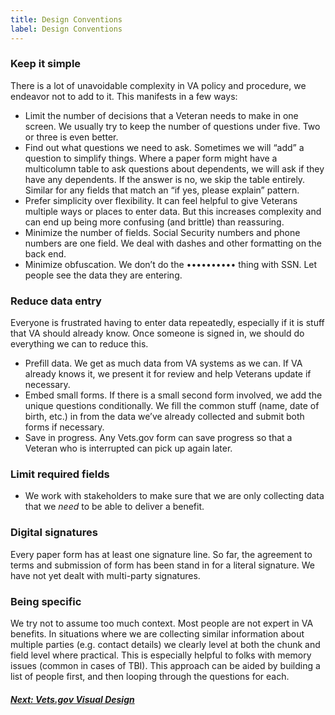 ```yaml
---
title: Design Conventions
label: Design Conventions
---
```

### Keep it simple
There is a lot of unavoidable complexity in VA policy and procedure, we endeavor not to add to it. This manifests in a few ways:
- Limit the number of decisions that a Veteran needs to make in one screen. We usually try to keep the number of questions under five. Two or three is even better.
- Find out what questions we need to ask. Sometimes we will “add” a question to simplify things. Where a paper form might have a multicolumn table to ask questions about dependents, we will ask if they have any dependents. If the answer is no, we skip the table entirely. Similar for any fields that match an “if yes, please explain” pattern.
- Prefer simplicity over flexibility. It can feel helpful to give Veterans multiple ways or places to enter data. But this increases complexity and can end up being more confusing (and brittle) than reassuring.
- Minimize the number of fields. Social Security numbers and phone numbers are one field. We deal with dashes and other formatting on the back end.
- Minimize obfuscation. We don’t do the •••••••••• thing with SSN. Let people see the data they are entering.

### Reduce data entry
Everyone is frustrated having to enter data repeatedly, especially if it is stuff that VA should already know. Once someone is signed in, we should do everything we can to reduce this.
- Prefill data. We get as much data from VA systems as we can. If VA already knows it, we present it for review and help Veterans update if necessary.
- Embed small forms. If there is a small second form involved, we add the unique questions conditionally. We fill the common stuff (name, date of birth, etc.) in from the data we’ve already collected and submit both forms if necessary.
- Save in progress. Any Vets.gov form can save progress so that a Veteran who is interrupted can pick up again later.

### Limit required fields
- We work with stakeholders to make sure that we are only collecting data that we _need_ to be able to deliver a benefit.

### Digital signatures
Every paper form has at least one signature line. So far, the agreement to terms and submission of form has been stand in for a literal signature. We have not yet dealt with multi-party signatures.

### Being specific
We try not to assume too much context. Most people are not expert in VA benefits. In situations where we are collecting similar information about multiple parties (e.g. contact details) we clearly level at both the chunk and field level where practical. This is especially helpful to folks with memory issues (common in cases of TBI). This approach can be aided by building a list of people first, and then looping through the questions for each.

<!-- Next Button -->
<a href='./visual-design'><div class="next-button"><h5 class="next-text">Next: Vets.gov Visual Design</h5></div></a>
